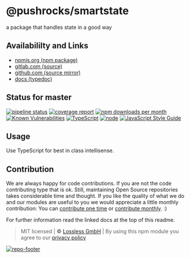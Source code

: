 # @pushrocks/smartstate
a package that handles state in a good way

## Availabililty and Links
* [npmjs.org (npm package)](https://www.npmjs.com/package/@pushrocks/smartstate)
* [gitlab.com (source)](https://gitlab.com/pushrocks/smartstate)
* [github.com (source mirror)](https://github.com/pushrocks/smartstate)
* [docs (typedoc)](https://pushrocks.gitlab.io/smartstate/)

## Status for master
[![pipeline status](https://gitlab.com/pushrocks/smartstate/badges/master/pipeline.svg)](https://gitlab.com/pushrocks/smartstate/commits/master)
[![coverage report](https://gitlab.com/pushrocks/smartstate/badges/master/coverage.svg)](https://gitlab.com/pushrocks/smartstate/commits/master)
[![npm downloads per month](https://img.shields.io/npm/dm/@pushrocks/smartstate.svg)](https://www.npmjs.com/package/@pushrocks/smartstate)
[![Known Vulnerabilities](https://snyk.io/test/npm/@pushrocks/smartstate/badge.svg)](https://snyk.io/test/npm/@pushrocks/smartstate)
[![TypeScript](https://img.shields.io/badge/TypeScript->=%203.x-blue.svg)](https://nodejs.org/dist/latest-v10.x/docs/api/)
[![node](https://img.shields.io/badge/node->=%2010.x.x-blue.svg)](https://nodejs.org/dist/latest-v10.x/docs/api/)
[![JavaScript Style Guide](https://img.shields.io/badge/code%20style-prettier-ff69b4.svg)](https://prettier.io/)

## Usage

Use TypeScript for best in class intellisense.

## Contribution

We are always happy for code contributions. If you are not the code contributing type that is ok. Still, maintaining Open Source repositories takes considerable time and thought. If you like the quality of what we do and our modules are useful to you we would appreciate a little monthly contribution: You can [contribute one time](https://lossless.link/contribute-onetime) or [contribute monthly](https://lossless.link/contribute). :)

For further information read the linked docs at the top of this readme.

> MIT licensed | **&copy;** [Lossless GmbH](https://lossless.gmbh)
| By using this npm module you agree to our [privacy policy](https://lossless.gmbH/privacy)

[![repo-footer](https://lossless.gitlab.io/publicrelations/repofooter.svg)](https://maintainedby.lossless.com)
